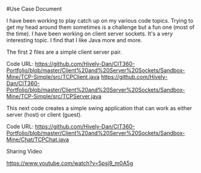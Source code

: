 #Use Case Document

I have been working to play catch up on my various code topics.
Trying to get my head around them sometimes is a challenge but a fun one (most of the time).
I have been working on client server sockets.  It's a very interesting topic.  I find that I like Java
more and more.

The first 2 files are a simple client server pair.

Code URL:
https://github.com/Hively-Dan/CIT360-Portfolio/blob/master/Client%20and%20Server%20Sockets/Sandbox-Mine/TCP-Simple/src/TCPClient.java
https://github.com/Hively-Dan/CIT360-Portfolio/blob/master/Client%20and%20Server%20Sockets/Sandbox-Mine/TCP-Simple/src/TCPServer.java

This next code creates a simple swing application that can work as either server (host) or client (guest).

Code URL:
https://github.com/Hively-Dan/CIT360-Portfolio/blob/master/Client%20and%20Server%20Sockets/Sandbox-Mine/Chat/TCPChat.java

Sharing Video

https://www.youtube.com/watch?v=5psj9_m0A5g
